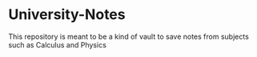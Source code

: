 # University-Notes
This repository is meant to be a kind of vault to save notes from subjects such as Calculus and Physics
